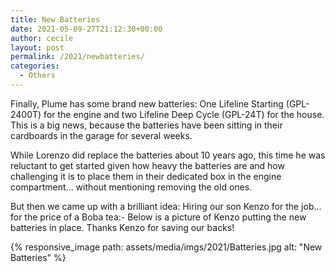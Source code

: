 ```yaml
---
title: New Batteries
date: 2021-05-09-27T21:12:30+00:00
author: cecile
layout: post
permalink: /2021/newbatteries/
categories:
  - Others
---
```

Finally, Plume has some brand new batteries: One Lifeline Starting (GPL-2400T) for the engine and two Lifeline Deep Cycle (GPL-24T) for the house. This is a big news, because the batteries have been sitting in their cardboards in the garage for several weeks. 

While Lorenzo did replace the batteries about 10 years ago, this time he was reluctant to get started given how heavy the batteries are and how challenging it is to place them in their dedicated box in the engine compartment... without mentioning removing the old ones.

But then we came up with a brilliant idea: Hiring our son Kenzo for the job... for the price of a Boba tea:- Below is a picture of Kenzo putting the new batteries in place. Thanks Kenzo for saving our backs!

{% responsive_image path: assets/media/imgs/2021/Batteries.jpg alt: "New Batteries" %}